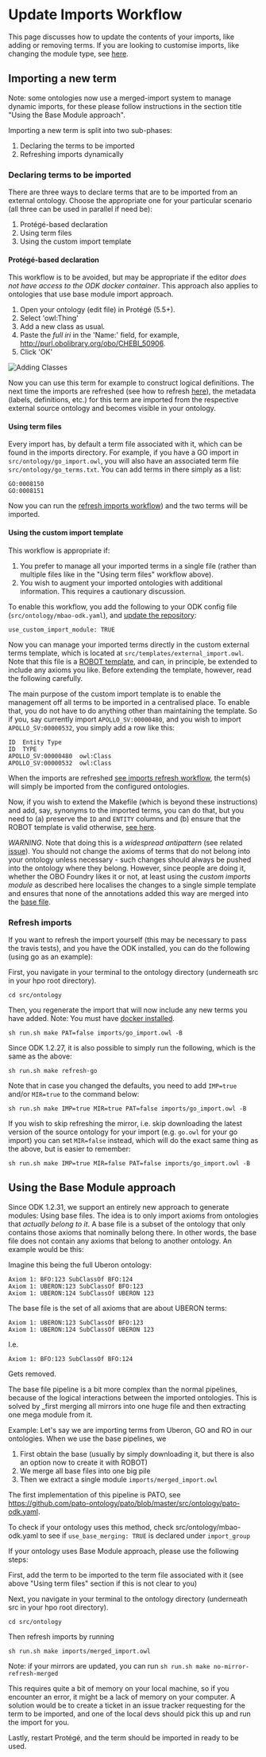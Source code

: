 # Update Imports Workflow

This page discusses how to update the contents of your imports, like adding or removing terms. If you are looking to customise imports, like changing the module type, see [here](RepoManagement.md).

## Importing a new term

Note: some ontologies now use a merged-import system to manage dynamic imports, for these please follow instructions in the section title "Using the Base Module approach".

Importing a new term is split into two sub-phases:

1. Declaring the terms to be imported
2. Refreshing imports dynamically

### Declaring terms to be imported
There are three ways to declare terms that are to be imported from an external ontology. Choose the appropriate one for your particular scenario (all three can be used in parallel if need be):

1. Protégé-based declaration
2. Using term files
3. Using the custom import template

#### Protégé-based declaration

This workflow is to be avoided, but may be appropriate if the editor _does not have access to the ODK docker container_. 
This approach also applies to ontologies that use base module import approach.

1. Open your ontology (edit file) in Protégé (5.5+).
1. Select 'owl:Thing'
1. Add a new class as usual.
1. Paste the _full iri_ in the 'Name:' field, for example, http://purl.obolibrary.org/obo/CHEBI_50906.
1. Click 'OK'

<img src="https://raw.githubusercontent.com/INCATools/ontology-development-kit/master/docs/img/AddingClasses.png" alt="Adding Classes" />

Now you can use this term for example to construct logical definitions. The next time the imports are refreshed (see how to refresh [here](#refresh-imports)), the metadata (labels, definitions, etc.) for this term are imported from the respective external source ontology and becomes visible in your ontology.


#### Using term files

Every import has, by default a term file associated with it, which can be found in the imports directory. For example, if you have a GO import in `src/ontology/go_import.owl`, you will also have an associated term file `src/ontology/go_terms.txt`. You can add terms in there simply as a list:

```
GO:0008150
GO:0008151
```

Now you can run the [refresh imports workflow](#refresh-imports)) and the two terms will be imported.

#### Using the custom import template 

This workflow is appropriate if:

1. You prefer to manage all your imported terms in a single file (rather than multiple files like in the "Using term files" workflow above).
2. You wish to augment your imported ontologies with additional information. This requires a cautionary discussion.

To enable this workflow, you add the following to your ODK config file (`src/ontology/mbao-odk.yaml`), and [update the repository](RepoManagement.md):

```
use_custom_import_module: TRUE
```

Now you can manage your imported terms directly in the custom external terms template, which is located at `src/templates/external_import.owl`. Note that this file is a [ROBOT template](http://robot.obolibrary.org/template), and can, in principle, be extended to include any axioms you like. Before extending the template, however, read the following carefully.

The main purpose of the custom import template is to enable the management off all terms to be imported in a centralised place. To enable that, you do not have to do anything other than maintaining the template. So if you, say currently import `APOLLO_SV:00000480`, and you wish to import `APOLLO_SV:00000532`, you simply add a row like this:

```
ID	Entity Type
ID	TYPE
APOLLO_SV:00000480	owl:Class
APOLLO_SV:00000532	owl:Class
```

When the imports are refreshed [see imports refresh workflow](#refresh-imports), the term(s) will simply be imported from the configured ontologies.

Now, if you wish to extend the Makefile (which is beyond these instructions) and add, say, synonyms to the imported terms, you can do that, but you need to (a) preserve the `ID` and `ENTITY` columns and (b) ensure that the ROBOT template is valid otherwise, [see here](http://robot.obolibrary.org/template).

_WARNING_. Note that doing this is a _widespread antipattern_ (see related [issue](https://github.com/OBOFoundry/OBOFoundry.github.io/issues/1443)). You should not change the axioms of terms that do not belong into your ontology unless necessary - such changes should always be pushed into the ontology where they belong. However, since people are doing it, whether the OBO Foundry likes it or not, at least using the _custom imports module_ as described here localises the changes to a single simple template and ensures that none of the annotations added this way are merged into the [base file](https://github.com/INCATools/ontology-development-kit/blob/master/docs/ReleaseArtefacts.md#release-artefact-1-base-required).  

### Refresh imports

If you want to refresh the import yourself (this may be necessary to pass the travis tests), and you have the ODK installed, you can do the following (using go as an example):

First, you navigate in your terminal to the ontology directory (underneath src in your hpo root directory). 
```
cd src/ontology
```

Then, you regenerate the import that will now include any new terms you have added. Note: You must have [docker installed](SettingUpDockerForODK.md).

```
sh run.sh make PAT=false imports/go_import.owl -B
```

Since ODK 1.2.27, it is also possible to simply run the following, which is the same as the above:

```
sh run.sh make refresh-go
```

Note that in case you changed the defaults, you need to add `IMP=true` and/or `MIR=true` to the command below:

```
sh run.sh make IMP=true MIR=true PAT=false imports/go_import.owl -B
```

If you wish to skip refreshing the mirror, i.e. skip downloading the latest version of the source ontology for your import (e.g. `go.owl` for your go import) you can set `MIR=false` instead, which will do the exact same thing as the above, but is easier to remember:

```
sh run.sh make IMP=true MIR=false PAT=false imports/go_import.owl -B
```

## Using the Base Module approach

Since ODK 1.2.31, we support an entirely new approach to generate modules: Using base files.
The idea is to only import axioms from ontologies that _actually belong to it_. 
A base file is a subset of the ontology that only contains those axioms that nominally 
belong there. In other words, the base file does not contain any axioms that belong
to another ontology. An example would be this:

Imagine this being the full Uberon ontology:

```
Axiom 1: BFO:123 SubClassOf BFO:124
Axiom 1: UBERON:123 SubClassOf BFO:123
Axiom 1: UBERON:124 SubClassOf UBERON 123
```

The base file is the set of all axioms that are about UBERON terms:

```
Axiom 1: UBERON:123 SubClassOf BFO:123
Axiom 1: UBERON:124 SubClassOf UBERON 123
```

I.e.

```
Axiom 1: BFO:123 SubClassOf BFO:124
```

Gets removed.

The base file pipeline is a bit more complex than the normal pipelines, because
of the logical interactions between the imported ontologies. This is solved by _first 
merging all mirrors into one huge file and then extracting one mega module from it.

Example: Let's say we are importing terms from Uberon, GO and RO in our ontologies.
When we use the base pipelines, we

1) First obtain the base (usually by simply downloading it, but there is also an option now to create it with ROBOT)
2) We merge all base files into one big pile
3) Then we extract a single module `imports/merged_import.owl`

The first implementation of this pipeline is PATO, see https://github.com/pato-ontology/pato/blob/master/src/ontology/pato-odk.yaml.

To check if your ontology uses this method, check src/ontology/mbao-odk.yaml to see if `use_base_merging: TRUE` is declared under `import_group`

If your ontology uses Base Module approach, please use the following steps: 

First, add the term to be imported to the term file associated with it (see above "Using term files" section if this is not clear to you)

Next, you navigate in your terminal to the ontology directory (underneath src in your hpo root directory). 
```
cd src/ontology
```

Then refresh imports by running

```
sh run.sh make imports/merged_import.owl
```
Note: if your mirrors are updated, you can run `sh run.sh make no-mirror-refresh-merged`

This requires quite a bit of memory on your local machine, so if you encounter an error, it might be a lack of memory on your computer. A solution would be to create a ticket in an issue tracker requesting for the term to be imported, and one of the local devs should pick this up and run the import for you.

Lastly, restart Protégé, and the term should be imported in ready to be used.

